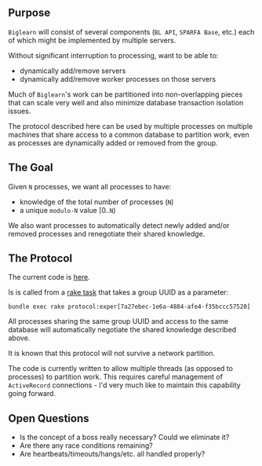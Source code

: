 ## Purpose

`Biglearn` will consist of several components (`BL API`, `SPARFA Base`, etc.)
each of which might be implemented by multiple servers.

Without significant interruption to processing, want to be able to:
* dynamically add/remove servers
* dynamically add/remove worker processes on those servers

Much of `Biglearn`'s work
can be partitioned into non-overlapping pieces
that can scale very well
and also minimize database transaction isolation issues.

The protocol described here can be used
by multiple processes on multiple machines
that share access to a common database
to partition work,
even as processes are dynamically
added or removed from the group.

## The Goal

Given `N` processes,
we want all processes to have:
* knowledge of the total number of processes (`N`)
* a unique `modulo-N` value [0..`N`)

We also want processes to
automatically detect newly added and/or removed processes
and renegotiate their shared knowledge.

## The Protocol

The current code is 
[here](https://github.com/openstax/biglearn-api/blob/klb_protocol/lib/protocol.rb).

Is is called from a
[rake task](https://github.com/openstax/biglearn-api/blob/klb_protocol/lib/tasks/protocol.rake)
that takes a group UUID as a parameter:
```
bundle exec rake protocol:exper[7a27ebec-1e6a-4884-afe4-f35bccc57520]
```
All processes sharing the same group UUID
and access to the same database
will automatically negotiate the shared knowledge
described above.

It is known that this protocol will not survive a network partition.

The code is currently written
to allow multiple threads 
(as opposed to processes)
to partition work.
This requires careful management
of `ActiveRecord` connections -
I'd very much like to maintain this capability going forward.

## Open Questions

* Is the concept of a boss really necessary?  Could we eliminate it?
* Are there any race conditions remaining?
* Are heartbeats/timeouts/hangs/etc. all handled properly?

